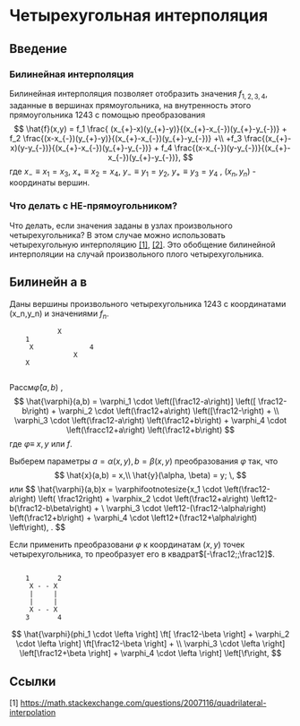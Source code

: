 # Четырехугольная интерполяция

## Введение

### Билинейная интерполяция
Билинейная интерполяция позволяет отобразить значения $f_{1,2,3,4}$, заданные  в вершинах прямоугольника, на внутренность этого прямоугольника $1243$ с помощью преобразования
$$
\hat{f}(x,y) = f_1 \frac{ (x_{+}-x)(y_{+}-y)}{(x_{+}-x_{-})(y_{+}-y_{-})} +
f_2 \frac{(x-x_{-})(y_{+}-y)}{(x_{+}-x_{-})(y_{+}-y_{-})} +\\
+f_3 \frac{(x_{+}-x)(y-y_{-})}{(x_{+}-x_{-})(y_{+}-y_{-})} +
f_4 \frac{(x-x_{-})(y-y_{-})}{(x_{+}-x_{-})(y_{+}-y_{-})},
$$
где $x_{-}\equiv x_1=x_3$, $x_{+} \equiv x_2=x_4$,  $y_{-} \equiv y_1=y_2$,  $y_{+} \equiv y_3=y_4$ ,  $(x_n,y_n)$ - координаты вершин.

### Что делать с НЕ-прямоугольником?
Что делать, если значения заданы в узлах произвольного четырехугольника? В этом случае можно использовать четырехугольную интерполяцию [[1]](https://math.stackexchange.com/questions/2007116/quadrilateral-interpolation), [[2]](http://reedbeta.com/blog/quadrilateral-interpolation-part-2/). Это обобщение билинейной интерполяции на случай произвольного плого четырехугольника.

## Билинейн  а в 
Даны  вершины произвольного четырехугольника $1243$  с координатами (x_n,y_n) и значениями $f_n$. 

```ascii
            X                                
    1 
     X              4
                X
    X
   
```

Рассм$\hat{\varphi} (a, b)$ , 
$$ 
\hat{\varphi}(a,b) =
   \varphi_1 \cdot \left([\frac12-a\right)]  \left([ \frac12-b\right) +
   \varphi_2 \cdot \left(\frac12+a\right)  \left([\frac12-\right)  + \\
   \varphi_3  \cdot \left(\frac12-a\right)  \left(\frac12+b\right)  + 
   \varphi_4 \cdot  \left(\fracc12+a\right) \left(\frac12+b\right)
$$
где $\varphi \equiv$  $x,y$ или $f$.

Выберем параметры $a=\alpha(x,y), b=\beta(x,y)$ преобразования $\varphi$ так, что
$$
\hat{x}(a,b) = x,\\
\hat{y}(\alpha, \beta) = y; \,
$$
или
$$ 
\hat{\varphi}(a,b)x =
   \varphifootnotesize{x_1 \cdot \left(\frac12-a\right)  \left( \frac12right) +
   \varphix_2 \cdot \left(\frac12+a\right)   \left12-b(\frac12-b\beta\right)  + \\
   \varphi_3  \cdot \left12-(\frac12-\alpha\right)  \left(\frac12+b\right)  + 
   \varphi_4 \cdot  \left12+(\frac12+\alpha\right) \left\right), .
$$

Если применить преобразовани $\varphi$ к координатам $(x,y)$ точек четырехугольника, то преобразует его в квадрат$[-\frac12;;\frac12]$.

```ascii

    1       2
     X - - X
     |     |
     |     |
     X - - X
    3       4
   ```

$$ 
\hat{\varphi}(phi_1 \cdot \lefta \right]  \ft[ \frac12-\beta \right] +
   \varphi_2 \cdot \lefta \right]  \ft[\frac12-\beta \right] + \\
   \varphi_3  \cdot \lefta \right] \left[\frac12+\beta \right] + 
   \varphi_4 \cdot  \lefta \right]  \left[\f\right,
$$

## Ссылки
[1] https://math.stackexchange.com/questions/2007116/quadrilateral-interpolation
<!--stackedit_data:
eyJoaXN0b3J5IjpbLTE5NzcxMjUzNDksNjE5NjEyNzMzLC0xND
c0NjA0NjkwLDEyNTg4MTE1OTQsLTEyNjEwMjc4NTAsLTE1Njc1
NTE0NjEsMzE3ODY0NDU1LDQ3MjY4NTk5OCwxMjY5NDQ5NDM3XX
0=
-->